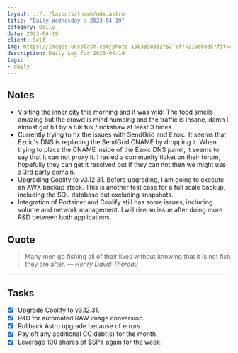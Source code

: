 ```yaml
---
layout: ../../layouts/theme/mdx.astro
title: "Daily Wednesday : 2023-04-19"
category: Daily
date: 2023-04-19
client: Self
img: https://images.unsplash.com/photo-1663838352752-0f77210c04d5?fit=crop&q=85&w=1400&h=700
description: Daily Log for 2023-04-19
tags:
- daily
---
```


## Notes

- Visiting the inner city this morning and it was wild! The food smells amazing but the crowd is mind numbing and the traffic is insane, damn I almost got hit by a tuk tuk / rickshaw at least 3 times. 
- Currently trying to fix the issues with SendGrid and Ezoic. It seems that Ezoic's DNS is replacing the SendGrid CNAME by dropping it. When trying to place the CNAME inside of the Ezoic DNS panel, it seems to say that it can not proxy it. I rasied a community ticket on their forum, hopefully they can get it resolved but if they can not then we might use a 3rd party domain. 
- Upgrading Coolify to v3.12.31. Before upgrading, I am going to execute an AWX backup stack. This is another test case for a full scale backup, including the SQL database but excluding snapshots.
- Integration of Portainer and Coolify still has some issues, including volume and network management. I will rise an issue after doing more R&D between both applications.

## Quote

> Many men go fishing all of their lives without knowing that it is not fish they are after.
> — <cite>Henry David Thoreau</cite>

---

## Tasks

- [x] Upgrade Coolify to v3.12.31.
- [x] R&D for automated RAW image conversion.
- [x] Rollback Astro upgrade because of errors.
- [x] Pay off any additional CC debt(s) for the month.
- [x] Leverage 100 shares of $SPY again for the week.